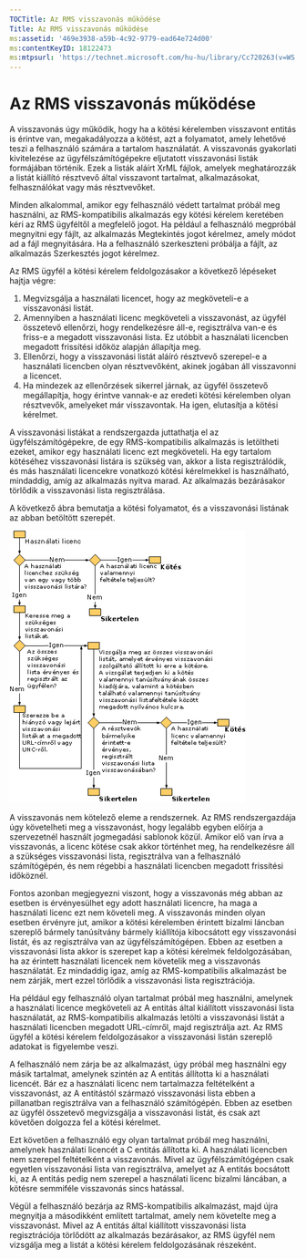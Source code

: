 ```yaml
---
TOCTitle: Az RMS visszavonás működése
Title: Az RMS visszavonás működése
ms:assetid: '469e3938-a59b-4c92-9779-ead64e724d00'
ms:contentKeyID: 18122473
ms:mtpsurl: 'https://technet.microsoft.com/hu-hu/library/Cc720263(v=WS.10)'
---
```


Az RMS visszavonás működése
===========================

A visszavonás úgy működik, hogy ha a kötési kérelemben visszavont entitás is érintve van, megakadályozza a kötést, azt a folyamatot, amely lehetővé teszi a felhasználó számára a tartalom használatát. A visszavonás gyakorlati kivitelezése az ügyfélszámítógépekre eljutatott visszavonási listák formájában történik. Ezek a listák aláírt XrML fájlok, amelyek meghatározzák a listát kiállító résztvevő által visszavont tartalmat, alkalmazásokat, felhasználókat vagy más résztvevőket.

Minden alkalommal, amikor egy felhasználó védett tartalmat próbál meg használni, az RMS-kompatibilis alkalmazás egy kötési kérelem keretében kéri az RMS ügyféltől a megfelelő jogot. Ha például a felhasználó megpróbál megnyitni egy fájlt, az alkalmazás Megtekintés jogot kérelmez, amely módot ad a fájl megnyitására. Ha a felhasználó szerkeszteni próbálja a fájlt, az alkalmazás Szerkesztés jogot kérelmez.

Az RMS ügyfél a kötési kérelem feldolgozásakor a következő lépéseket hajtja végre:

1.  Megvizsgálja a használati licencet, hogy az megköveteli-e a visszavonási listát.
2.  Amennyiben a használati licenc megköveteli a visszavonást, az ügyfél összetevő ellenőrzi, hogy rendelkezésre áll-e, regisztrálva van-e és friss-e a megadott visszavonási lista. Ez utóbbit a használati licencben megadott frissítési időköz alapján állapítja meg.
3.  Ellenőrzi, hogy a visszavonási listát aláíró résztvevő szerepel-e a használati licencben olyan résztvevőként, akinek jogában áll visszavonni a licencet.
4.  Ha mindezek az ellenőrzések sikerrel járnak, az ügyfél összetevő megállapítja, hogy érintve vannak-e az eredeti kötési kérelemben olyan résztvevők, amelyeket már visszavontak. Ha igen, elutasítja a kötési kérelmet.

A visszavonási listákat a rendszergazda juttathatja el az ügyfélszámítógépekre, de egy RMS-kompatibilis alkalmazás is letöltheti ezeket, amikor egy használati licenc ezt megköveteli. Ha egy tartalom kötéséhez visszavonási listára is szükség van, akkor a lista regisztrálódik, és más használati licencekre vonatkozó kötési kérelmekkel is használható, mindaddig, amíg az alkalmazás nyitva marad. Az alkalmazás bezárásakor törlődik a visszavonási lista regisztrálása.

A következő ábra bemutatja a kötési folyamatot, és a visszavonási listának az abban betöltött szerepét.

![](images/Cc720263.81aa2d70-d261-49ad-b446-96a2eddba1a5(WS.10).gif "Kötési eljárás")

A visszavonás nem kötelező eleme a rendszernek. Az RMS rendszergazdája úgy követelheti meg a visszavonást, hogy legalább egyben előírja a szervezetnél használt jogmegadási sablonok közül. Amikor elő van írva a visszavonás, a licenc kötése csak akkor történhet meg, ha rendelkezésre áll a szükséges visszavonási lista, regisztrálva van a felhasználó számítógépén, és nem régebbi a használati licencben megadott frissítési időköznél.

Fontos azonban megjegyezni viszont, hogy a visszavonás még abban az esetben is érvényesülhet egy adott használati licencre, ha maga a használati licenc ezt nem követeli meg. A visszavonás minden olyan esetben érvényre jut, amikor a kötési kérelemben érintett bizalmi láncban szereplő bármely tanúsítvány bármely kiállítója kibocsátott egy visszavonási listát, és az regisztrálva van az ügyfélszámítógépen. Ebben az esetben a visszavonási lista akkor is szerepet kap a kötési kérelmek feldolgozásában, ha az érintett használati licencek nem követelik meg a visszavonás használatát. Ez mindaddig igaz, amíg az RMS-kompatibilis alkalmazást be nem zárják, mert ezzel törlődik a visszavonási lista regisztrációja.

Ha például egy felhasználó olyan tartalmat próbál meg használni, amelynek a használati licence megköveteli az A entitás által kiállított visszavonási lista használatát, az RMS-kompatibilis alkalmazás letölti a visszavonási listát a használati licencben megadott URL-címről, majd regisztrálja azt. Az RMS ügyfél a kötési kérelem feldolgozásakor a visszavonási listán szereplő adatokat is figyelembe veszi.

A felhasználó nem zárja be az alkalmazást, úgy próbál meg használni egy másik tartalmat, amelynek szintén az A entitás állította ki a használati licencét. Bár ez a használati licenc nem tartalmazza feltételként a visszavonást, az A entitástól származó visszavonási lista ebben a pillanatban regisztrálva van a felhasználó számítógépén. Ebben az esetben az ügyfél összetevő megvizsgálja a visszavonási listát, és csak azt követően dolgozza fel a kötési kérelmet.

Ezt követően a felhasználó egy olyan tartalmat próbál meg használni, amelynek használati licencét a C entitás állította ki. A használati licencben nem szerepel feltételként a visszavonás. Mivel az ügyfélszámítógépen csak egyetlen visszavonási lista van regisztrálva, amelyet az A entitás bocsátott ki, az A entitás pedig nem szerepel a használati licenc bizalmi láncában, a kötésre semmiféle visszavonás sincs hatással.

Végül a felhasználó bezárja az RMS-kompatibilis alkalmazást, majd újra megnyitja a másodikként említett tartalmat, amely nem követelte meg a visszavonást. Mivel az A entitás által kiállított visszavonási lista regisztrációja törlődött az alkalmazás bezárásakor, az RMS ügyfél nem vizsgálja meg a listát a kötési kérelem feldolgozásának részeként.
